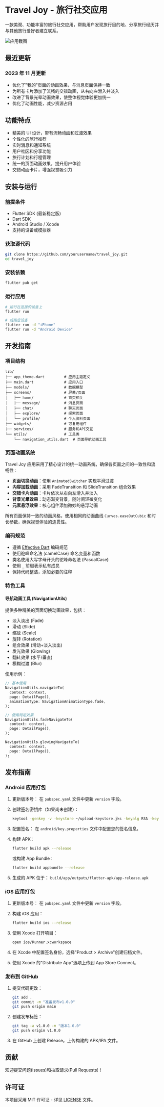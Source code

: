 # Travel Joy - 旅行社交应用

一款美观、功能丰富的旅行社交应用，帮助用户发现旅行目的地、分享旅行经历并与其他旅行爱好者建立联系。

![应用截图](screenshots/app_preview.png)

## 最近更新

### 2023 年 11 月更新

- 优化了"我的"页面的动画效果，与消息页面保持一致
- 为所有卡片添加了流畅的交错动画，从右向左滑入并淡入
- 改进了背景光晕动画效果，使整体视觉体验更加统一
- 优化了动画性能，减少资源占用

## 功能特点

- 精美的 UI 设计，带有流畅动画和过渡效果
- 个性化的旅行推荐
- 实时消息和通知系统
- 用户社区和分享功能
- 旅行计划和行程管理
- 统一的页面动画效果，提升用户体验
- 交错动画卡片，增强视觉吸引力

## 安装与运行

### 前提条件

- Flutter SDK (最新稳定版)
- Dart SDK
- Android Studio / Xcode
- 支持的设备或模拟器

### 获取源代码

```bash
git clone https://github.com/yourusername/travel_joy.git
cd travel_joy
```

### 安装依赖

```bash
flutter pub get
```

### 运行应用

```bash
# 运行在连接的设备上
flutter run

# 或指定设备
flutter run -d "iPhone"
flutter run -d "Android Device"
```

## 开发指南

### 项目结构

```
lib/
├── app_theme.dart         # 应用主题定义
├── main.dart              # 应用入口
├── models/                # 数据模型
├── screens/               # 屏幕/页面
│   ├── home/              # 首页相关
│   ├── message/           # 消息页面
│   ├── chat/              # 聊天页面
│   ├── explore/           # 探索页面
│   └── profile/           # 个人资料页面
├── widgets/               # 可复用组件
├── services/              # 服务和API交互
└── utils/                 # 工具类
    └── navigation_utils.dart  # 页面导航动画工具
```

### 页面动画系统

Travel Joy 应用采用了精心设计的统一动画系统，确保各页面之间的一致性和流畅性：

- **页面切换动画**：使用 `AnimatedSwitcher` 实现平滑过渡
- **内容加载动画**：采用 FadeTransition 和 SlideTransition 组合效果
- **交错卡片动画**：卡片依次从右向左滑入并淡入
- **背景光晕效果**：动态渐变背景，随时间轻微变化
- **元素悬浮效果**：核心组件添加微妙的悬浮动画

所有页面保持一致的动画风格，使用相同的动画曲线 `Curves.easeOutCubic` 和时长参数，确保视觉体验的连贯性。

### 编码规范

- 遵循 [Effective Dart](https://dart.dev/guides/language/effective-dart) 编码规范
- 使用驼峰命名法 (camelCase) 命名变量和函数
- 类名使用大写字母开头的驼峰命名法 (PascalCase)
- 使用 `_` 前缀表示私有成员
- 保持代码整洁，添加必要的注释

### 特色工具

#### 导航动画工具 (NavigationUtils)

提供多种精美的页面切换动画效果，包括：

- 淡入淡出 (Fade)
- 滑动 (Slide)
- 缩放 (Scale)
- 旋转 (Rotation)
- 组合效果 (滑动+淡入淡出)
- 发光效果 (Glowing)
- 翻转效果 (水平/垂直)
- 模糊过渡 (Blur)

使用示例：

```dart
// 基本使用
NavigationUtils.navigateTo(
  context: context,
  page: DetailPage(),
  animationType: NavigationAnimationType.fade,
);

// 使用特定效果
NavigationUtils.fadeNavigateTo(
  context: context,
  page: DetailPage(),
);

NavigationUtils.glowingNavigateTo(
  context: context,
  page: DetailPage(),
);
```

## 发布指南

### Android 应用打包

1. 更新版本号：
   在 `pubspec.yaml` 文件中更新 `version` 字段。

2. 创建签名密钥库（如果尚未创建）：

   ```bash
   keytool -genkey -v -keystore ~/upload-keystore.jks -keyalg RSA -keysize 2048 -validity 10000 -alias upload
   ```

3. 配置签名：
   在 `android/key.properties` 文件中配置您的签名信息。

4. 构建 APK：

   ```bash
   flutter build apk --release
   ```

   或构建 App Bundle：

   ```bash
   flutter build appbundle --release
   ```

5. 生成的 APK 位于：
   `build/app/outputs/flutter-apk/app-release.apk`

### iOS 应用打包

1. 更新版本号：
   在 `pubspec.yaml` 文件中更新 `version` 字段。

2. 构建 iOS 应用：

   ```bash
   flutter build ios --release
   ```

3. 使用 Xcode 打开项目：

   ```bash
   open ios/Runner.xcworkspace
   ```

4. 在 Xcode 中配置签名身份，选择"Product > Archive"创建归档文件。

5. 使用 Xcode 的"Distribute App"选项上传到 App Store Connect。

### 发布到 GitHub

1. 提交代码更改：

   ```bash
   git add .
   git commit -m "准备发布v1.0.0"
   git push origin main
   ```

2. 创建发布标签：

   ```bash
   git tag -a v1.0.0 -m "版本1.0.0"
   git push origin v1.0.0
   ```

3. 在 GitHub 上创建 Release，上传构建的 APK/IPA 文件。

## 贡献

欢迎提交问题(Issues)和拉取请求(Pull Requests)！

## 许可证

本项目采用 MIT 许可证 - 详见 [LICENSE](LICENSE) 文件。
